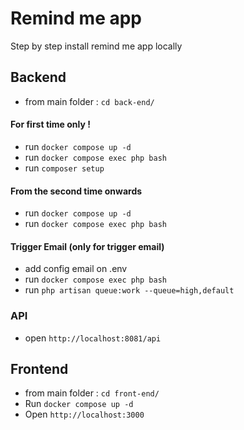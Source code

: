 # Remind me app
Step by step install remind me app locally

## Backend
- from main folder : `cd back-end/`
#### For first time only !
- run `docker compose up -d`
- run `docker compose exec php bash`
- run `composer setup`

#### From the second time onwards
- run `docker compose up -d`
- run `docker compose exec php bash`

#### Trigger Email (only for trigger email)
- add config email on .env
- run `docker compose exec php bash`
- run `php artisan queue:work --queue=high,default ` 

### API
- open `http://localhost:8081/api`


## Frontend
- from main folder : `cd front-end/`
- Run `docker compose up -d`
- Open `http://localhost:3000`
